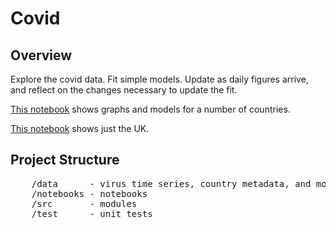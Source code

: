# Covid
## Overview
Explore the covid data. Fit simple models. Update as daily figures arrive, and reflect on the changes necessary to update the fit.

[This notebook](notebooks/covid.ipynb) shows graphs and models for a number of countries.

[This notebook](notebooks/uk.ipynb) shows just the UK.

## Project Structure

<pre>
    /data      - virus time series, country metadata, and model paramater values
    /notebooks - notebooks
    /src       - modules
    /test      - unit tests
</pre>
